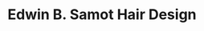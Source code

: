 ---
title: "Edwin B. Samot Hair Design"
url: /imus-city/edwin-b-samot-hair-design/
shop: hairdresser
---